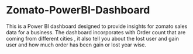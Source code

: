 # Zomato-PowerBI-Dashboard
This is a Power BI dashboard designed to provide insights for zomato sales data for a business. The dashboard incorporates with Order count that are coming from different cities , it also tell you about the lost user and gain user and how much order has been gain or lost year wise.
